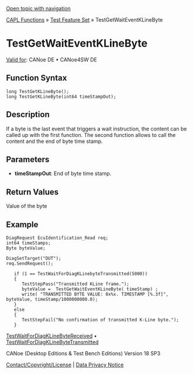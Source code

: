 [Open topic with navigation](../../../../../CANoeDEFamily.htm#Topics/CAPLFunctions/Test/Functions/CAPLfunctionTestGetWaitEventKLineByte.md)

[CAPL Functions](../../CAPLfunctions.md) » [Test Feature Set](../CAPLfunctionsTFSOverview.md) » TestGetWaitEventKLineByte

# TestGetWaitEventKLineByte

[Valid for](../../../Shared/FeatureAvailability.md):  CANoe DE • CANoe4SW DE

## Function Syntax

```
long TestGetKLineByte();
long TestGetKLineByte(int64 timeStampOut);
```

## Description

If a byte is the last event that triggers a wait instruction, the content can be called up with the first function. The second function allows to call the content and the end of byte time stamp.

## Parameters

- **timeStampOut**: End of byte time stamp.

## Return Values

Value of the byte

## Example

```plaintext
DiagRequest EcuIdentification_Read req;
int64 timeStamps;
Byte byteValue;

DiagSetTarget("DUT");
req.SendRequest();

   if (1 == TestWaitForDiagKLinebyteTransmitted(5000))
   {
      TestStepPass("Transmitted KLine frame.");
      byteValue =  TestGetWaitEventKLineByte( timeStamp) ;
      write( "TRANSMITTED BYTE VALUE: 0x%x. TIMESTAMP [%.3f]", byteValue, timeStamp/1000000000.0);
   }
   else
   {
      TestStepFail("No confirmation of transmitted K-Line byte.");
   }
```

[TestWaitForDiagKLineByteReceived](CAPLfunctionTestWaitForDiagKLineByteReceived.md) • [TestWaitForDiagKLineByteTransmitted](CAPLfunctionTestWaitForDiagKLineByteTransmitted.md)

CANoe (Desktop Editions & Test Bench Editions) Version 18 SP3

[Contact/Copyright/License](../../../Shared/ContactCopyrightLicense.md) | [Data Privacy Notice](https://www.vector.com/int/en/company/get-info/privacy-policy/)
